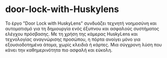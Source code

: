 # door-lock-with-Huskylens

Το έργο "Door Lock with HuskyLens" συνδυάζει τεχνητή νοημοσύνη και αυτοματισμό για τη δημιουργία ενός έξυπνου και ασφαλούς συστήματος ελέγχου πρόσβασης. Με τη χρήση της κάμερας HuskyLens και τεχνολογίας αναγνώρισης προσώπου, η πόρτα ανοίγει μόνο για εξουσιοδοτημένα άτομα, χωρίς κλειδιά ή κάρτες. Μια σύγχρονη λύση που κάνει την καθημερινότητα πιο ασφαλή και εύκολη.

